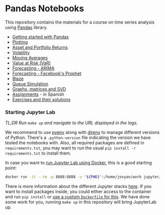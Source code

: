 # Pandas Notebooks

This repository contains the materials for a course on time series analysis using [Pandas](https://pandas.pydata.org) library.

- [Getting started with Pandas](01_getting_started.ipynb)
- [Plotting](02_plotting.ipynb)
- [Asset and Portfolio Returns](03_returns.ipynb)
- [Volatility](04_volatility.ipynb)
- [Moving Averages](05_moving_averages.ipynb)
- [Value at Risk (VaR)](06_value_at_risk.ipynb)
- [Forecasting - ARIMA](07_forecasting_arima.ipynb)
- [Forecasting - Facebook's Prophet](08_forecasting_fbprophet.ipynb)
- [Blaze](09_blaze.ipynb)
- [Queue Simulation](09_queue_simulation.ipynb)
- [Graphs, matrices and SVD](10_graphs_matrices_and_svd.ipynb)
- [Assignments](0A_assignments.ipynb) - in Spanish
- [Exercises and their solutions](0B_exercises_and_solutions.ipynb)

### Starting Jupyter Lab

_TL;DR Run `make up` and navigate to the URL displayed in the logs._

We recommend to use [pyenv](https://github.com/pyenv/pyenv) along with [direnv](https://github.com/direnv/direnv/wiki/Python#pyenv) to manage different versions of Python. There's a `.python-version` file indicating the version we have tested the notebooks with. Also, all required packages are defined in `requirements.txt`, you may want to run the usual `pip install -r requirements.txt` to install them.

In case you want to [run Jupyter Lab using Docker](https://jupyter-docker-stacks.readthedocs.io/en/latest), this is a good starting point:

```bash
docker run -it --rm -p 8888:8888 -v "${PWD}":/home/jovyan/work jupyter/scipy-notebook
```

There is more information about the different Jupyter stacks [here](https://jupyter-docker-stacks.readthedocs.io/en/latest/using/selecting.html). If you want to install packages inside, you could either access to the container and run `pip install` or [use a custom `Dockerfile` for this](https://jupyter-docker-stacks.readthedocs.io/en/latest/using/recipes.html#using-mamba-install-or-pip-install-in-a-child-docker-image). We have done some work for you, running `make up` in this repository will bring JupyterLab up.

